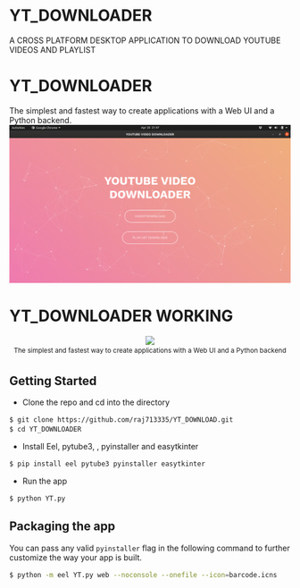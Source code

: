 # YT_DOWNLOADER
A CROSS PLATFORM DESKTOP APPLICATION TO DOWNLOAD YOUTUBE VIDEOS AND PLAYLIST


# YT_DOWNLOADER

The simplest and fastest way to create applications with a Web UI and a Python backend.
![](YT_DOWNLOADER.png)



# YT_DOWNLOADER WORKING

<p align="center">
    <img src="DEMO/1.gif", width="800">
    <br>
    <sup>The simplest and fastest way to create applications with a Web UI and a Python backend</sup>
</p>


## Getting Started
- Clone the repo and cd into the directory
```sh
$ git clone https://github.com/raj713335/YT_DOWNLOAD.git
$ cd YT_DOWNLOADER
```

- Install Eel, pytube3, , pyinstaller and easytkinter

```sh
$ pip install eel pytube3 pyinstaller easytkinter
```

- Run the app

```sh
$ python YT.py
```

## Packaging the app
You can pass any valid `pyinstaller` flag in the following command to further customize the way your app is built.
```sh
$ python -m eel YT.py web --noconsole --onefile --icon=barcode.icns
```

